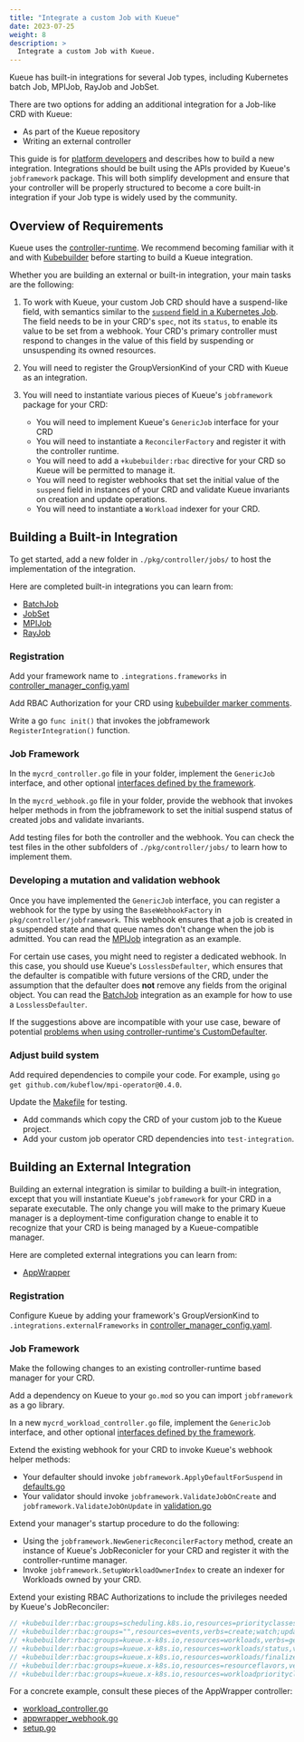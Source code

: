 ```yaml
---
title: "Integrate a custom Job with Kueue"
date: 2023-07-25
weight: 8
description: >
  Integrate a custom Job with Kueue.
---
```


Kueue has built-in integrations for several Job types, including
Kubernetes batch Job, MPIJob, RayJob and JobSet.

There are two options for adding an additional integration for a Job-like CRD with Kueue:
- As part of the Kueue repository
- Writing an external controller

This guide is for [platform developers](/docs/tasks#platform-developer) and describes how
to build a new integration. Integrations should be built using the APIs provided by
Kueue's `jobframework` package. This will both simplify development and ensure that
your controller will be properly structured to become a core built-in integration if your
Job type is widely used by the community.

## Overview of Requirements

Kueue uses the [controller-runtime](https://github.com/kubernetes-sigs/controller-runtime).
We recommend becoming familiar with it and with
[Kubebuilder](https://github.com/kubernetes-sigs/kubebuilder) before starting to build a Kueue integration.

Whether you are building an external or built-in integration, your main tasks are
the following:

1. To work with Kueue, your custom Job CRD should have a suspend-like
field, with semantics similar to the [`suspend` field in a Kubernetes
Job](https://kubernetes.io/docs/concepts/workloads/controllers/job/#suspending-a-job).
The field needs to be in your CRD's `spec`, not its `status`, to enable its
value to be set from a webhook. Your CRD's primary controller must respond to
changes in the value of this field by suspending or unsuspending its owned resources.

2. You will need to register the GroupVersionKind of your CRD with Kueue as
an integration.

3. You will need to instantiate various pieces of Kueue's `jobframework` package for
your CRD:
   - You will need to implement Kueue's `GenericJob` interface for your CRD
   - You will need to instantiate a `ReconcilerFactory` and register it with the controller runtime.
   - You will need to add a `+kubebuilder:rbac` directive for your CRD so Kueue will be permitted to manage it.
   - You will need to register webhooks that set the initial value of the `suspend` field in instances
     of your CRD and validate Kueue invariants on creation and update operations.
   - You will need to instantiate a `Workload` indexer for your CRD.

## Building a Built-in Integration

To get started, add a new folder in `./pkg/controller/jobs/` to host the implementation of the integration.

Here are completed built-in integrations you can learn from:
   - [BatchJob](https://github.com/kubernetes-sigs/kueue/tree/main/pkg/controller/jobs/job)
   - [JobSet](https://github.com/kubernetes-sigs/kueue/tree/main/pkg/controller/jobs/jobset)
   - [MPIJob](https://github.com/kubernetes-sigs/kueue/tree/main/pkg/controller/jobs/mpijob)
   - [RayJob](https://github.com/kubernetes-sigs/kueue/tree/main/pkg/controller/jobs/rayjob)

### Registration

Add your framework name to `.integrations.frameworks` in [controller_manager_config.yaml](https://github.com/kubernetes-sigs/kueue/blob/main/config/components/manager/controller_manager_config.yaml)

Add RBAC Authorization for your CRD using [kubebuilder marker comments](https://book.kubebuilder.io/reference/markers/rbac.html).

Write a go `func init()` that invokes the jobframework `RegisterIntegration()` function.

### Job Framework

In the `mycrd_controller.go` file in your folder, implement the `GenericJob` interface, and other optional [interfaces defined by the framework](https://github.com/kubernetes-sigs/kueue/blob/main/pkg/controller/jobframework/interface.go).

In the `mycrd_webhook.go` file in your folder, provide the webhook that invokes helper methods in from the jobframework to
set the initial suspend status of created jobs and validate invariants.

Add testing files for both the controller and the webhook.  You can check the test files in the other subfolders of `./pkg/controller/jobs/`
to learn how to implement them.

### Developing a mutation and validation webhook

Once you have implemented the `GenericJob` interface, you can register a webhook for the type by using
the `BaseWebhookFactory` in `pkg/controller/jobframework`. This webhook ensures that a job is created
in a suspended state and that queue names don't change when the job is admitted. You can read the
[MPIJob](https://github.com/kubernetes-sigs/kueue/tree/main/pkg/controller/jobs/mpijob) integration as an example.

For certain use cases, you might need to register a dedicated webhook. In this case, you should use
Kueue's `LosslessDefaulter`, which ensures that the defaulter is compatible with future versions of the
CRD, under the assumption that the defaulter does **not** remove any fields from the original object.
You can read the [BatchJob](https://github.com/kubernetes-sigs/kueue/tree/main/pkg/controller/jobs/job)
integration as an example for how to use a `LosslessDefaulter`.

If the suggestions above are incompatible with your use case, beware of potential
[problems when using controller-runtime's CustomDefaulter](https://groups.google.com/a/kubernetes.io/g/wg-batch/c/WAaabCuGCoY).

### Adjust build system

Add required dependencies to compile your code. For example, using `go get github.com/kubeflow/mpi-operator@0.4.0`.

Update the [Makefile](https://github.com/kubernetes-sigs/kueue/blob/main/Makefile) for testing.
   - Add commands which copy the CRD of your custom job to the Kueue project.
   - Add your custom job operator CRD dependencies into `test-integration`.

## Building an External Integration

Building an external integration is similar to building a built-in integration, except that
you will instantiate Kueue's `jobframework` for your CRD in a separate executable.  The only
change you will make to the primary Kueue manager is a deployment-time configuration change
to enable it to recognize that your CRD is being managed by a Kueue-compatible manager.

Here are completed external integrations you can learn from:
   - [AppWrapper](https://github.com/project-codeflare/appwrapper)

### Registration

Configure Kueue by adding your framework's GroupVersionKind to `.integrations.externalFrameworks` in [controller_manager_config.yaml](
https://kueue.sigs.k8s.io/docs/installation/#install-a-custom-configured-released-version).

### Job Framework

Make the following changes to an existing controller-runtime based manager for your CRD.

Add a dependency on Kueue to your `go.mod` so you can import `jobframework` as a go library.

In a new `mycrd_workload_controller.go` file, implement the `GenericJob` interface, and other optional [interfaces defined by the framework](https://github.com/kubernetes-sigs/kueue/blob/main/pkg/controller/jobframework/interface.go).

Extend the existing webhook for your CRD to invoke Kueue's webhook helper methods:
   - Your defaulter should invoke `jobframework.ApplyDefaultForSuspend` in [defaults.go](https://github.com/kubernetes-sigs/kueue/blob/main/pkg/controller/jobframework/defaults.go)
   - Your validator should invoke `jobframework.ValidateJobOnCreate` and `jobframework.ValidateJobOnUpdate` in [validation.go](https://github.com/kubernetes-sigs/kueue/blob/main/pkg/controller/jobframework/validation.go)

Extend your manager's startup procedure to do the following:
   - Using the `jobframework.NewGenericReconcilerFactory` method, create an instance of Kueue's JobReconicler
     for your CRD and register it with the controller-runtime manager.
   - Invoke `jobframework.SetupWorkloadOwnerIndex` to create an indexer for Workloads owned by your CRD.

Extend your existing RBAC Authorizations to include the privileges needed by
Kueue's JobReconciler:
```go
// +kubebuilder:rbac:groups=scheduling.k8s.io,resources=priorityclasses,verbs=list;get;watch
// +kubebuilder:rbac:groups="",resources=events,verbs=create;watch;update;patch
// +kubebuilder:rbac:groups=kueue.x-k8s.io,resources=workloads,verbs=get;list;watch;create;update;patch;delete
// +kubebuilder:rbac:groups=kueue.x-k8s.io,resources=workloads/status,verbs=get;update;patch
// +kubebuilder:rbac:groups=kueue.x-k8s.io,resources=workloads/finalizers,verbs=update
// +kubebuilder:rbac:groups=kueue.x-k8s.io,resources=resourceflavors,verbs=get;list;watch
// +kubebuilder:rbac:groups=kueue.x-k8s.io,resources=workloadpriorityclasses,verbs=get;list;watch

```

For a concrete example, consult these pieces of the AppWrapper controller:
   - [workload_controller.go](https://github.com/project-codeflare/appwrapper/blob/main/internal/controller/workload/workload_controller.go)
   - [appwrapper_webhook.go](https://github.com/project-codeflare/appwrapper/blob/main/internal/webhook/appwrapper_webhook.go)
   - [setup.go](https://github.com/project-codeflare/appwrapper/blob/main/pkg/controller/setup.go)
